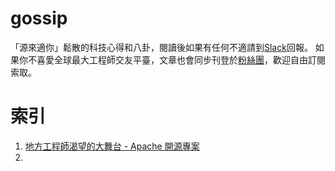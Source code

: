 # gossip
「源來適你」鬆散的科技心得和八卦，閱讀後如果有任何不適請到[Slack](https://join.slack.com/t/opensource4you/shared_invite/zt-2j496cnar-k2iEwdQ2ulgNmo8Hyk60Bg)回報。
如果你不喜愛全球最大工程師交友平臺，文章也會同步刊登於[粉絲團](https://www.facebook.com/opensource4you)，歡迎自由訂閱索取。

# 索引

1. [地方工程師渴望的大舞台 - Apache 開源專案](https://www.youtube.com/watch?app=desktop&v=ltH3DcizGuI)
2. 
